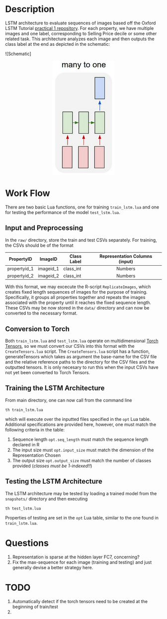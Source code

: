 # Description
LSTM architecture to evaluate sequences of images based off the Oxford LSTM Tutorial [practical 1 repository](https://github.com/oxford-cs-ml-2015/practical1).  For each property, we have multiple images and one label, corresponding to Selling Price decile or some other related task.  This architecture analyzes each image and then outputs the class label at the end as depicted in the schematic: 

![Schematic]
<div style="text-align:center"><img src =LSTM_model.png /></div>


# Work Flow
There are two basic Lua functions, one for training `train_lstm.lua` and one for testing the performance of the model `test_lstm.lua`.    

## Input and Preprocessing 
In the `raw/` directory, store the train and test CSVs separately.  For training, the CSVs should be of the format 

| PropertyID    | ImageID     | Class Label |  Representation Columns (input) |
| ------------- |-------------| ------------| :------------------------------:|
| propertyid_1  | imageid_1   |  class_int  |              Numbers            |
| propertyid_2  | imageid_2   |  class_int  |              Numbers            |

With this format, we may excecute the R-script `ReplicateImages`, which creates fixed length sequences of images for the purpose of training.  Specifically, it groups all properties together and repeats the images associated with the property until it reaches the fixed sequence length.  These CSVs may be now stored in the `data/` directory and can now be converted to the necessary format.

## Conversion to Torch 
Both `train_lstm.lua` and `test_lstm.lua` operate on multidimensional [Torch Tensors](https://github.com/torch/torch7/blob/master/doc/tensor.md), so we must convert our CSVs into this format with the `CreateTensors.lua` script.  The `CreateTensors.lua` script has a function, generateTensors which takes as argument the base-name for the CSV file and the relative reference paths to the directory for the CSV files and the outputted tensors.  It is only necesary to run this when the input CSVs have not yet been converted to Torch Tensors.  

## Training the LSTM Architecture
From main directory, one can now call from the command line

```
th train_lstm.lua
```

which will execute over the inputted files specified in the `opt` Lua table.  Additional specifications are provided here, however, one must match the following criteria in the table:

1.  Sequence length `opt.seq_length` must match the sequence length declared in R
2.  The input size must `opt.input_size` must match the dimension of the Representation Chosen
3.  The output size `opt.output_size` must match the number of classes provided (*classes must be 1-indexed!!*)

## Testing the LSTM Architecture
The LSTM architecture may be tested by loading a trained model from the `snapshots/` directory and then executing

```
th test_lstm.lua
```

Properties of testing are set in the `opt` Lua table, similar to the one found in `train_lstm.lua`.

# Questions
1.  Representation is sparse at the hidden layer FC7, concerning?
2.  Fix the max-sequence for each image (training and testing) and just generally devise a better strategy here.


# TODO
1.  Automatically detect if the torch tensors need to be created at the beginning of train/test
2.  
